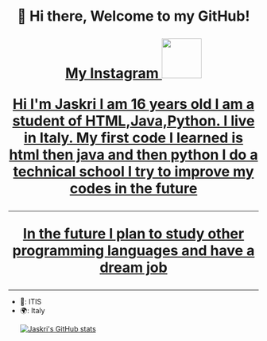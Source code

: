 <h1 align="center">👋 Hi there, Welcome to my GitHub!
  <p align="center">
   <a href="https://instagram.com/jaskriii?igshid=YmMyMTA2M2Y="> My Instagram
     <img width="80px" src="https://cdn.windowsreport.com/wp-content/uploads/2020/05/instagram-3.jpg"/>
      <p> Hi I'm Jaskri I am 16 years old I am a student of HTML,Java,Python. I live in Italy. My first code I learned is html then java and then python
        I do a technical school I try to improve my codes in the future
        <hr>
     <p> In the future I plan to study other programming languages and have a dream job
    </a>
  </p>
</h1>
  
  <hr> 
  <ul>
     <li>
   🏫: ITIS
     <li>
   🌍: Italy
     </li>

[![Jaskri's GitHub stats](https://github-readme-stats.vercel.app/api?username=Jaskrii)](https://github.com/anuraghazra/github-readme-stats)


